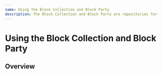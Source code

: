 ```yaml
---
name: Using the Block Collection and Block Party
description: The Block Collection and Block Party are repositories for exisitng AEM blocks, build tools, code snippets, integration patterns, plugins, and more. Use this skill anytime you are developing something and want to find a reference to use as a starting point.
---
```


# Using the Block Collection and Block Party

## Overview
